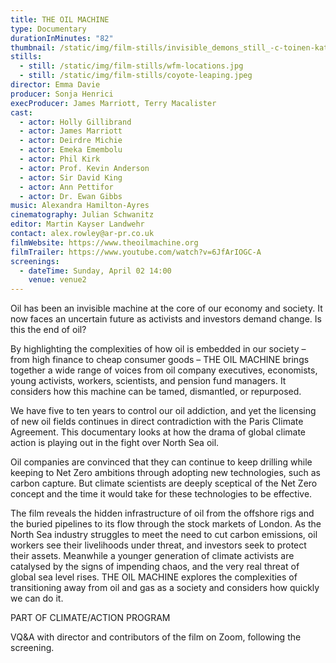 ```yaml
---
title: THE OIL MACHINE
type: Documentary
durationInMinutes: "82"
thumbnail: /static/img/film-stills/invisible_demons_still_-c-toinen-katse-oy-ma.ja.de.-filmproduktions-gmbh-2021-2.jpg
stills:
  - still: /static/img/film-stills/wfm-locations.jpg
  - still: /static/img/film-stills/coyote-leaping.jpeg
director: Emma Davie
producer: Sonja Henrici
execProducer: James Marriott, Terry Macalister
cast:
  - actor: Holly Gillibrand
  - actor: James Marriott
  - actor: Deirdre Michie
  - actor: Emeka Emembolu
  - actor: Phil Kirk
  - actor: Prof. Kevin Anderson
  - actor: Sir David King
  - actor: Ann Pettifor
  - actor: Dr. Ewan Gibbs
music: Alexandra Hamilton-Ayres
cinematography: Julian Schwanitz
editor: Martin Kayser Landwehr
contact: alex.rowley@ar-pr.co.uk
filmWebsite: https://www.theoilmachine.org
filmTrailer: https://www.youtube.com/watch?v=6JfArIOGC-A
screenings:
  - dateTime: Sunday, April 02 14:00
    venue: venue2
---
```

Oil has been an invisible machine at the core of our economy and society. It now faces an uncertain future as activists and investors demand change. Is this the end of oil?

By highlighting the complexities of how oil is embedded in our society – from high finance to cheap consumer goods – THE OIL MACHINE brings together a wide range of voices from oil company executives, economists, young activists, workers, scientists, and pension fund managers. It considers how this machine can be tamed, dismantled, or repurposed.

We have five to ten years to control our oil addiction, and yet the licensing of new oil fields continues in direct contradiction with the Paris Climate Agreement. This documentary looks at how the drama of global climate action is playing out in the fight over North Sea oil.

Oil companies are convinced that they can continue to keep drilling while keeping to Net Zero ambitions through adopting new technologies, such as carbon capture. But climate scientists are deeply sceptical of the Net Zero concept and the time it would take for these technologies to be effective.

The film reveals the hidden infrastructure of oil from the offshore rigs and the buried pipelines to its flow through the stock markets of London. As the North Sea industry struggles to meet the need to cut carbon emissions, oil workers see their livelihoods under threat, and investors seek to protect their assets. Meanwhile a younger generation of climate activists are catalysed by the signs of impending chaos, and the very real threat of global sea level rises. THE OIL MACHINE explores the complexities of transitioning away from oil and gas as a society and considers how quickly we can do it.

P﻿ART OF CLIMATE/ACTION PROGRAM

VQ﻿&A with director and contributors of the film on Zoom, following the screening.

